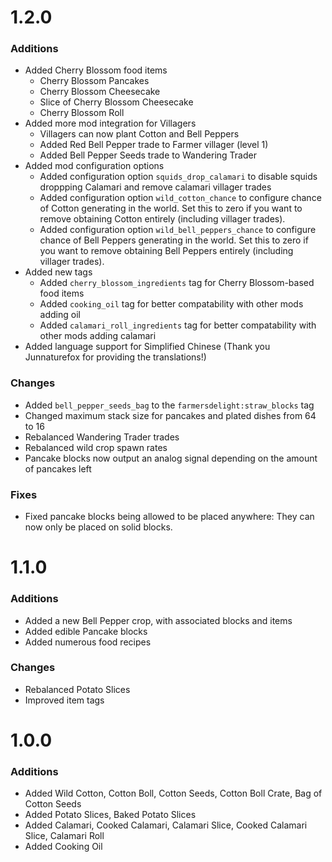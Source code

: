# 1.2.0

### Additions
- Added Cherry Blossom food items
  - Cherry Blossom Pancakes
  - Cherry Blossom Cheesecake
  - Slice of Cherry Blossom Cheesecake
  - Cherry Blossom Roll
- Added more mod integration for Villagers
  - Villagers can now plant Cotton and Bell Peppers
  - Added Red Bell Pepper trade to Farmer villager (level 1)
  - Added Bell Pepper Seeds trade to Wandering Trader
- Added mod configuration options
  - Added configuration option `squids_drop_calamari` to disable squids droppping Calamari and remove calamari villager trades
  - Added configuration option `wild_cotton_chance` to configure chance of Cotton generating in the world. 
    Set this to zero if you want to remove obtaining Cotton entirely (including villager trades).
  - Added configuration option `wild_bell_peppers_chance` to configure chance of Bell Peppers generating in the world.
   Set this to zero if you want to remove obtaining Bell Peppers entirely (including villager trades).
- Added new tags
  - Added `cherry_blossom_ingredients` tag for Cherry Blossom-based food items
  - Added `cooking_oil` tag for better compatability with other mods adding oil
  - Added `calamari_roll_ingredients` tag for better compatability with other mods adding calamari
- Added language support for Simplified Chinese (Thank you Junnaturefox for providing the translations!)

### Changes
- Added `bell_pepper_seeds_bag` to the `farmersdelight:straw_blocks` tag
- Changed maximum stack size for pancakes and plated dishes from 64 to 16
- Rebalanced Wandering Trader trades
- Rebalanced wild crop spawn rates
- Pancake blocks now output an analog signal depending on the amount of pancakes left

### Fixes
- Fixed pancake blocks being allowed to be placed anywhere: They can now only be placed on solid blocks.

# 1.1.0

### Additions
- Added a new Bell Pepper crop, with associated blocks and items
- Added edible Pancake blocks
- Added numerous food recipes

### Changes
- Rebalanced Potato Slices
- Improved item tags


# 1.0.0

### Additions
- Added Wild Cotton, Cotton Boll, Cotton Seeds, Cotton Boll Crate, Bag of Cotton Seeds
- Added Potato Slices, Baked Potato Slices
- Added Calamari, Cooked Calamari, Calamari Slice, Cooked Calamari Slice, Calamari Roll
- Added Cooking Oil